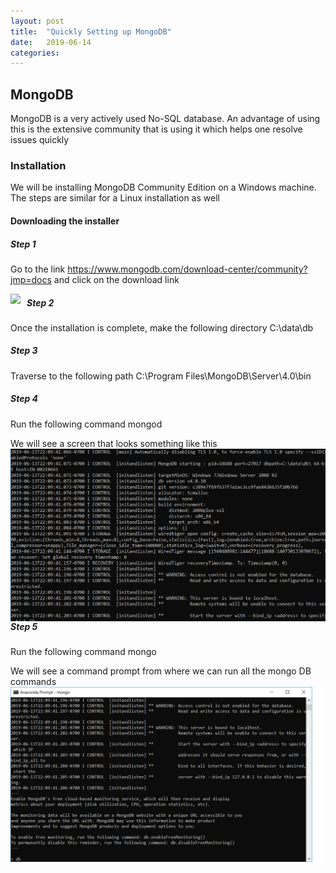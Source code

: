 ```yaml
---
layout: post
title:  "Quickly Setting up MongoDB"
date:   2019-06-14 
categories: 
---
```


## MongoDB
MongoDB is a very actively used No-SQL database. An advantage of using this is the extensive community that is using it which helps one resolve issues quickly

### Installation
We will be installing MongoDB Community Edition on a Windows machine. The steps are similar for a Linux installation as well

#### Downloading the installer

##### Step 1
Go to the link https://www.mongodb.com/download-center/community?jmp=docs
and click on the download link

<img src="https://raw.githubusercontent.com/anantguptadbl/anantguptadbl.github.io/master/images/mongoDBPage.png" style="float: left; margin-right: 10px;" />

##### Step 2
Once the installation is complete, make the following directory 
C:\data\db

##### Step 3
Traverse to the following path
C:\Program Files\MongoDB\Server\4.0\bin

##### Step 4
Run the following command
mongod

We will see a screen that looks something like this
<img src="images/mongod.png" style="float: left; margin-right: 10px;" />

##### Step 5
Run the following command
mongo

We will see a command prompt from where we can run all the mongo DB commands
<img src="images/mongo.png" style="float: left; margin-right: 10px;" />

``` python
# This is a simple repeated data set
data=np.array([0,1,0,-1,-1,0,1,0,-1,-1,0,1,0,-1,-1,0,1,0,-1,-1])
data=np.array(list(data)*100)
```
